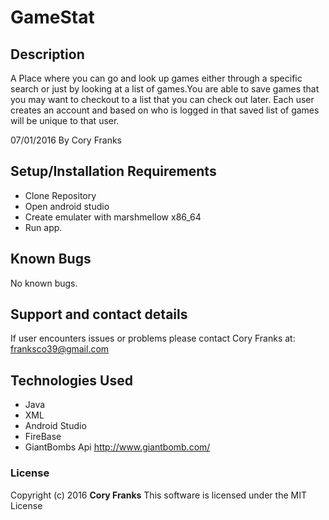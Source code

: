 # GameStat

## Description
A Place where you can go and look up games either through a specific search or just by looking at a list of games.You are able to save games that you may want to checkout to a list that you can check out later. Each user creates an account and based on who is logged in that saved list of games will be unique to that user.

07/01/2016
By Cory Franks


## Setup/Installation Requirements

* Clone Repository
* Open android studio
* Create emulater with marshmellow x86_64
* Run app.


## Known Bugs

No known bugs.

## Support and contact details

If user encounters issues or problems please contact Cory Franks at: franksco39@gmail.com

## Technologies Used

* Java
* XML
* Android Studio
* FireBase
* GiantBombs Api http://www.giantbomb.com/


### License

Copyright (c) 2016 **Cory Franks**
This software is licensed under the MIT License
